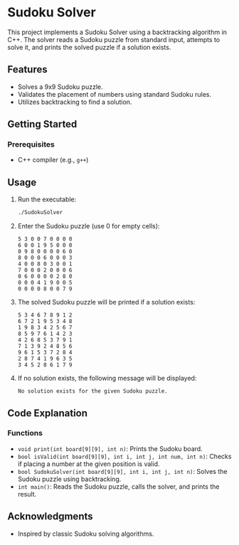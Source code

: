 # Sudoku Solver

This project implements a Sudoku Solver using a backtracking algorithm in C++. The solver reads a Sudoku puzzle from standard input, attempts to solve it, and prints the solved puzzle if a solution exists.

## Features

- Solves a 9x9 Sudoku puzzle.
- Validates the placement of numbers using standard Sudoku rules.
- Utilizes backtracking to find a solution.

## Getting Started

### Prerequisites

- C++ compiler (e.g., `g++`)



## Usage

1. Run the executable:
    ```sh
    ./SudokuSolver
    ```

2. Enter the Sudoku puzzle (use 0 for empty cells):
    ```
    5 3 0 0 7 0 0 0 0
    6 0 0 1 9 5 0 0 0
    0 9 8 0 0 0 0 6 0
    8 0 0 0 6 0 0 0 3
    4 0 0 8 0 3 0 0 1
    7 0 0 0 2 0 0 0 6
    0 6 0 0 0 0 2 8 0
    0 0 0 4 1 9 0 0 5
    0 0 0 0 8 0 0 7 9
    ```

3. The solved Sudoku puzzle will be printed if a solution exists:
    ```
    5 3 4 6 7 8 9 1 2
    6 7 2 1 9 5 3 4 8
    1 9 8 3 4 2 5 6 7
    8 5 9 7 6 1 4 2 3
    4 2 6 8 5 3 7 9 1
    7 1 3 9 2 4 8 5 6
    9 6 1 5 3 7 2 8 4
    2 8 7 4 1 9 6 3 5
    3 4 5 2 8 6 1 7 9
    ```

4. If no solution exists, the following message will be displayed:
    ```
    No solution exists for the given Sudoku puzzle.
    ```

## Code Explanation

### Functions

- `void print(int board[9][9], int n)`: Prints the Sudoku board.
- `bool isValid(int board[9][9], int i, int j, int num, int n)`: Checks if placing a number at the given position is valid.
- `bool SudokuSolver(int board[9][9], int i, int j, int n)`: Solves the Sudoku puzzle using backtracking.
- `int main()`: Reads the Sudoku puzzle, calls the solver, and prints the result.





## Acknowledgments

- Inspired by classic Sudoku solving algorithms.


